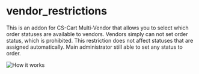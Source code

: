 # vendor_restrictions
This is an addon for CS-Cart Multi-Vendor that allows you to select which order statuses are available to vendors. Vendors simply can not set order status, which is prohibited. This restriction does not affect statuses that are assigned automatically. Main administrator still able to set any status to order.

![How it works](https://looga.ru/app/uploads/restricted_vendor-order_statuses_cs-cart_loogaru.gif "How it works")
